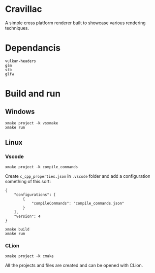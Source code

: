 # Cravillac
A simple cross platform renderer built to showcase various rendering techniques.
# Dependancis
```
vulkan-headers
glm
stb
glfw
```
# Build and run
## Windows
```
xmake project -k vsxmake
xmake run 
```
## Linux
### Vscode
```
xmake project -k compile_commands
```
Create `c_cpp_properties.json` in `.vscode` folder and add a configuration something of this sort:
```
{
    "configurations": [
        {
            "compileCommands": "compile_commands.json"
        }
    ],
    "version": 4
}
```
```
xmake build
xmake run
```
### CLion
```
xmake project -k cmake
```
All the projects and files are created and can be opened with CLion.


